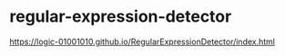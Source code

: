 # regular-expression-detector

https://logic-01001010.github.io/RegularExpressionDetector/index.html
